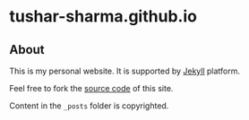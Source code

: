 tushar-sharma.github.io
=======================

## About 

This is my personal website. It is supported by [Jekyll](https://github.com/mojombo/jekyll) platform. 


Feel free to fork the [source code](https://github.com/tushar-sharma/tushar-sharma.github.io) of this site. 

Content in the `_posts` folder is copyrighted. 

